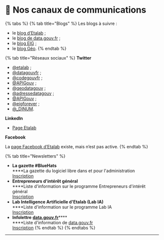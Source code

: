 # 📣 Nos canaux de communications

{% tabs %}
{% tab title="Blogs" %}
Les blogs à suivre :&#x20;

* le [blog d’Etalab](http://etalab.gouv.fr) ;
* le [blog de data.gouv.fr](https://www.data.gouv.fr/fr/posts/) ;
* le [blog EIG](https://entrepreneur-interet-general.etalab.gouv.fr/blog.html) ;
* le [blog Géo](https://blog.geo.data.gouv.fr).
{% endtab %}

{% tab title="Réseaux sociaux" %}
**Twitter**

* [@etalab](https://twitter.com/etalab) ;
* [@datagouvfr](https://twitter.com/datagouvfr) ;
* [@codegouvfr](https://twitter.com/codegouvfr) ;
* [@APIGouv](https://twitter.com/apigouv) ;
* [@geodatagouv](https://twitter.com/geodatagouv) ;
* [@adressedatagouv](https://twitter.com/adressedatagouv) ;
* [@APIGouv](https://twitter.com/APIGouv) ;
* [@eigforever](https://twitter.com/eigforever) ;
* [@\_DINUM](https://twitter.com/\_DINUM).

**LinkedIn**

* [Page Etalab](https://fr.linkedin.com/company/etalab)

**Facebook**

La [page Facebook d’Etalab](https://www.facebook.com/etalab/) existe, mais n’est pas active.
{% endtab %}

{% tab title="Newsletters" %}
* **La gazette #BlueHats**\
  ****La gazette du logiciel libre dans et pour l'administration\
  [Inscription](https://infolettres.etalab.gouv.fr/subscribe/bluehats@mail.etalab.studio)
* **Entrepreneurs d'intérêt général**\
  ****Liste d'information sur le programme Entrepreneurs d'intérêt général\
  [Inscription](https://infolettres.etalab.gouv.fr/subscribe/entrepreneur-interet-general@mail.etalab.studio)
* **Lab Intelligence Artificielle d'Etalab (Lab IA)**\
  ****Liste d'information sur le programme Lab IA\
  [Inscription](https://infolettres.etalab.gouv.fr/subscribe/lab-ia@mail.etalab.studio)
* **Infolettre** [**data.gouv.fr**](http://data.gouv.fr)****\
  ****Liste d'information de [data.gouv.fr](http://data.gouv.fr)\
  [Inscription](https://infolettres.etalab.gouv.fr/subscribe/rn7y93le1)
{% endtab %}
{% endtabs %}

****
